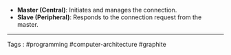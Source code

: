 - **Master (Central)**: Initiates and manages the connection.
- **Slave (Peripheral)**: Responds to the connection request from the master.
____
Tags : #programming #computer-architecture #graphite